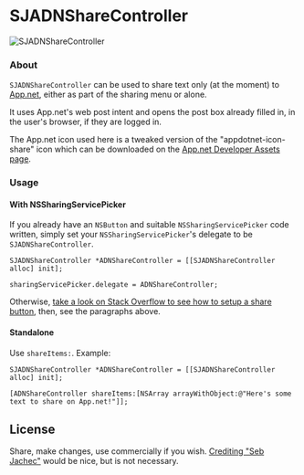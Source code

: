 SJADNShareController
=====

![SJADNShareController](screenshot.png)

### About

`SJADNShareController` can be used to share text only (at the moment) to [App.net](http://app.net), either as part of the sharing menu or alone.

It uses App.net's web post intent and opens the post box already filled in, in the user's browser, if they are logged in.

The App.net icon used here is a tweaked version of the "appdotnet-icon-share" icon which can be downloaded on the [App.net Developer Assets page](https://account.app.net/legal/assets/).


### Usage

#### With NSSharingServicePicker

If you already have an `NSButton` and suitable `NSSharingServicePicker` code written, simply set your `NSSharingServicePicker`'s delegate to be `SJADNShareController`.

`SJADNShareController *ADNShareController = [[SJADNShareController alloc] init];`

`sharingServicePicker.delegate = ADNShareController;`

Otherwise, [take a look on Stack Overflow to see how to setup a share button](http://stackoverflow.com/a/11815632/447697), then, see the paragraphs above.

#### Standalone

Use `shareItems:`. Example:

`SJADNShareController *ADNShareController = [[SJADNShareController alloc] init];`

`[ADNShareController shareItems:[NSArray arrayWithObject:@"Here's some text to share on App.net!"]];`

## License
Share, make changes, use commercially if you wish. [Crediting "Seb Jachec"](http://sebj.me) would be nice, but is not necessary.
